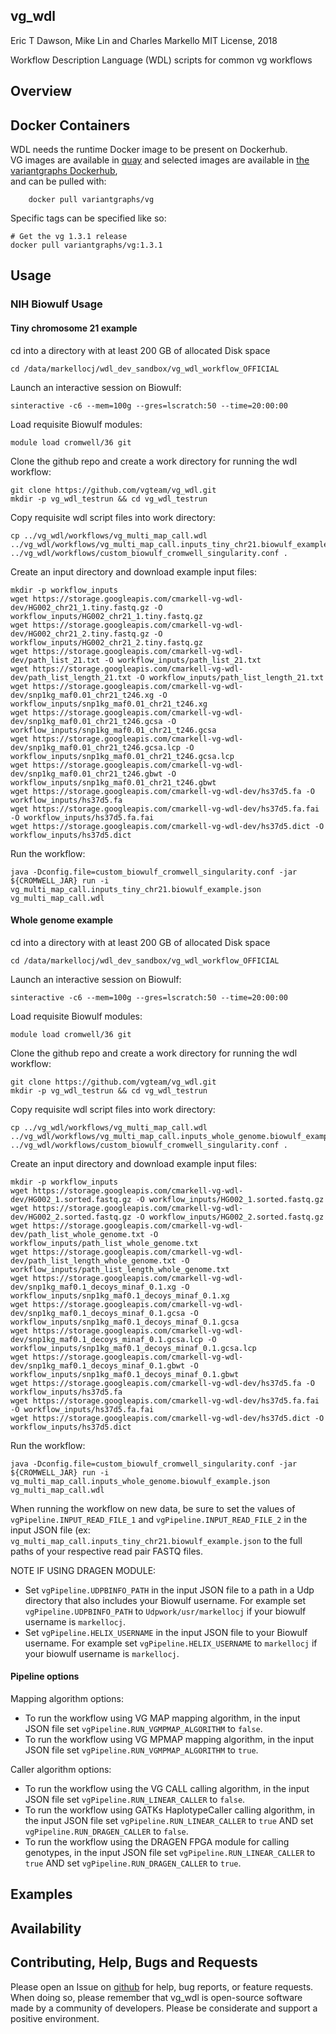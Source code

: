 vg\_wdl
---------------
Eric T Dawson, Mike Lin and Charles Markello
MIT License, 2018

Workflow Description Language (WDL) scripts for common vg workflows

## Overview

## Docker Containers
WDL needs the runtime Docker image to be present on Dockerhub.  
VG images are available in [quay](https://quay.io/repository/vgteam/vg?tab=tags)
and selected images are available in [ the variantgraphs Dockerhub](https://cloud.docker.com/u/variantgraphs/repository/docker/variantgraphs/vg),  
and can be pulled with:  
```
    docker pull variantgraphs/vg  
```

Specific tags can be specified like so:  
```
# Get the vg 1.3.1 release  
docker pull variantgraphs/vg:1.3.1
```

## Usage

### NIH Biowulf Usage
#### Tiny chromosome 21 example
cd into a directory with at least 200 GB of allocated Disk space
```
cd /data/markellocj/wdl_dev_sandbox/vg_wdl_workflow_OFFICIAL
```

Launch an interactive session on Biowulf:
```
sinteractive -c6 --mem=100g --gres=lscratch:50 --time=20:00:00
```

Load requisite Biowulf modules:
```
module load cromwell/36 git
```

Clone the github repo and create a work directory for running the wdl workflow:
```
git clone https://github.com/vgteam/vg_wdl.git
mkdir -p vg_wdl_testrun && cd vg_wdl_testrun
```

Copy requisite wdl script files into work directory:
```
cp ../vg_wdl/workflows/vg_multi_map_call.wdl ../vg_wdl/workflows/vg_multi_map_call.inputs_tiny_chr21.biowulf_example.json ../vg_wdl/workflows/custom_biowulf_cromwell_singularity.conf .
```

Create an input directory and download example input files:
```
mkdir -p workflow_inputs
wget https://storage.googleapis.com/cmarkell-vg-wdl-dev/HG002_chr21_1.tiny.fastq.gz -O workflow_inputs/HG002_chr21_1.tiny.fastq.gz
wget https://storage.googleapis.com/cmarkell-vg-wdl-dev/HG002_chr21_2.tiny.fastq.gz -O workflow_inputs/HG002_chr21_2.tiny.fastq.gz
wget https://storage.googleapis.com/cmarkell-vg-wdl-dev/path_list_21.txt -O workflow_inputs/path_list_21.txt
wget https://storage.googleapis.com/cmarkell-vg-wdl-dev/path_list_length_21.txt -O workflow_inputs/path_list_length_21.txt
wget https://storage.googleapis.com/cmarkell-vg-wdl-dev/snp1kg_maf0.01_chr21_t246.xg -O workflow_inputs/snp1kg_maf0.01_chr21_t246.xg
wget https://storage.googleapis.com/cmarkell-vg-wdl-dev/snp1kg_maf0.01_chr21_t246.gcsa -O workflow_inputs/snp1kg_maf0.01_chr21_t246.gcsa
wget https://storage.googleapis.com/cmarkell-vg-wdl-dev/snp1kg_maf0.01_chr21_t246.gcsa.lcp -O workflow_inputs/snp1kg_maf0.01_chr21_t246.gcsa.lcp
wget https://storage.googleapis.com/cmarkell-vg-wdl-dev/snp1kg_maf0.01_chr21_t246.gbwt -O workflow_inputs/snp1kg_maf0.01_chr21_t246.gbwt
wget https://storage.googleapis.com/cmarkell-vg-wdl-dev/hs37d5.fa -O workflow_inputs/hs37d5.fa
wget https://storage.googleapis.com/cmarkell-vg-wdl-dev/hs37d5.fa.fai -O workflow_inputs/hs37d5.fa.fai
wget https://storage.googleapis.com/cmarkell-vg-wdl-dev/hs37d5.dict -O workflow_inputs/hs37d5.dict
```

Run the workflow:
```
java -Dconfig.file=custom_biowulf_cromwell_singularity.conf -jar ${CROMWELL_JAR} run -i vg_multi_map_call.inputs_tiny_chr21.biowulf_example.json vg_multi_map_call.wdl
```

#### Whole genome example
cd into a directory with at least 200 GB of allocated Disk space
```
cd /data/markellocj/wdl_dev_sandbox/vg_wdl_workflow_OFFICIAL
```

Launch an interactive session on Biowulf:
```
sinteractive -c6 --mem=100g --gres=lscratch:50 --time=20:00:00
```

Load requisite Biowulf modules:
```
module load cromwell/36 git
```

Clone the github repo and create a work directory for running the wdl workflow:
```
git clone https://github.com/vgteam/vg_wdl.git
mkdir -p vg_wdl_testrun && cd vg_wdl_testrun
```

Copy requisite wdl script files into work directory:
```
cp ../vg_wdl/workflows/vg_multi_map_call.wdl ../vg_wdl/workflows/vg_multi_map_call.inputs_whole_genome.biowulf_example.json ../vg_wdl/workflows/custom_biowulf_cromwell_singularity.conf .
```
Create an input directory and download example input files:
```
mkdir -p workflow_inputs
wget https://storage.googleapis.com/cmarkell-vg-wdl-dev/HG002_1.sorted.fastq.gz -O workflow_inputs/HG002_1.sorted.fastq.gz
wget https://storage.googleapis.com/cmarkell-vg-wdl-dev/HG002_2.sorted.fastq.gz -O workflow_inputs/HG002_2.sorted.fastq.gz
wget https://storage.googleapis.com/cmarkell-vg-wdl-dev/path_list_whole_genome.txt -O workflow_inputs/path_list_whole_genome.txt
wget https://storage.googleapis.com/cmarkell-vg-wdl-dev/path_list_length_whole_genome.txt -O workflow_inputs/path_list_length_whole_genome.txt
wget https://storage.googleapis.com/cmarkell-vg-wdl-dev/snp1kg_maf0.1_decoys_minaf_0.1.xg -O workflow_inputs/snp1kg_maf0.1_decoys_minaf_0.1.xg
wget https://storage.googleapis.com/cmarkell-vg-wdl-dev/snp1kg_maf0.1_decoys_minaf_0.1.gcsa -O workflow_inputs/snp1kg_maf0.1_decoys_minaf_0.1.gcsa
wget https://storage.googleapis.com/cmarkell-vg-wdl-dev/snp1kg_maf0.1_decoys_minaf_0.1.gcsa.lcp -O workflow_inputs/snp1kg_maf0.1_decoys_minaf_0.1.gcsa.lcp
wget https://storage.googleapis.com/cmarkell-vg-wdl-dev/snp1kg_maf0.1_decoys_minaf_0.1.gbwt -O workflow_inputs/snp1kg_maf0.1_decoys_minaf_0.1.gbwt
wget https://storage.googleapis.com/cmarkell-vg-wdl-dev/hs37d5.fa -O workflow_inputs/hs37d5.fa
wget https://storage.googleapis.com/cmarkell-vg-wdl-dev/hs37d5.fa.fai -O workflow_inputs/hs37d5.fa.fai
wget https://storage.googleapis.com/cmarkell-vg-wdl-dev/hs37d5.dict -O workflow_inputs/hs37d5.dict
```

Run the workflow:
```
java -Dconfig.file=custom_biowulf_cromwell_singularity.conf -jar ${CROMWELL_JAR} run -i vg_multi_map_call.inputs_whole_genome.biowulf_example.json vg_multi_map_call.wdl
```

When running the workflow on new data, be sure to set the values of `vgPipeline.INPUT_READ_FILE_1` and `vgPipeline.INPUT_READ_FILE_2` in the input JSON file (ex: `vg_multi_map_call.inputs_tiny_chr21.biowulf_example.json` to the full paths of your respective read pair FASTQ files.

NOTE IF USING DRAGEN MODULE:
* Set `vgPipeline.UDPBINFO_PATH` in the input JSON file to a path in a Udp directory that also includes your Biowulf username. For example set `vgPipeline.UDPBINFO_PATH` to `Udpwork/usr/markellocj` if your biowulf username is `markellocj`.
* Set `vgPipeline.HELIX_USERNAME` in the input JSON file to your Biowulf username. For example set `vgPipeline.HELIX_USERNAME` to `markellocj` if your biowulf username is `markellocj`.

#### Pipeline options
Mapping algorithm options:
* To run the workflow using VG MAP mapping algorithm, in the input JSON file set `vgPipeline.RUN_VGMPMAP_ALGORITHM` to `false`.
* To run the workflow using VG MPMAP mapping algorithm, in the input JSON file set `vgPipeline.RUN_VGMPMAP_ALGORITHM` to `true`.

Caller algorithm options:
* To run the workflow using the VG CALL calling algorithm, in the input JSON file set `vgPipeline.RUN_LINEAR_CALLER` to `false`.
* To run the workflow using GATKs HaplotypeCaller calling algorithm, in the input JSON file set `vgPipeline.RUN_LINEAR_CALLER` to `true` AND set `vgPipeline.RUN_DRAGEN_CALLER` to `false`.
* To run the workflow using the DRAGEN FPGA module for calling genotypes, in the input JSON file set `vgPipeline.RUN_LINEAR_CALLER` to `true` AND set `vgPipeline.RUN_DRAGEN_CALLER` to `true`.

## Examples

## Availability

## Contributing, Help, Bugs and Requests
Please open an Issue on [github](https://github.com/vgteam/vg_wdl) for help, bug reports, or feature requests.
When doing so, please remember that vg\_wdl is open-source software made by a community of developers. Please
be considerate and support a positive environment.
